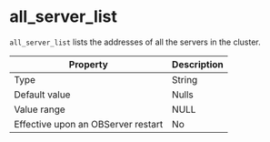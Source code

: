 all_server_list
====================================

`all_server_list` lists the addresses of all the servers in the cluster.


| **Property** | **Description** |
|------------------|--------|
| Type | String |
| Default value | Nulls |
| Value range | NULL |
| Effective upon an OBServer restart | No |


